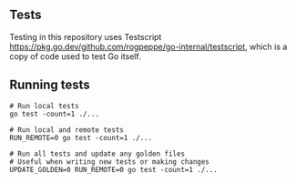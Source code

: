 ## Tests

Testing in this repository uses Testscript https://pkg.go.dev/github.com/rogpeppe/go-internal/testscript, which is a copy of code used to test Go itself.

## Running tests

```
# Run local tests
go test -count=1 ./...

# Run local and remote tests
RUN_REMOTE=0 go test -count=1 ./...

# Run all tests and update any golden files
# Useful when writing new tests or making changes
UPDATE_GOLDEN=0 RUN_REMOTE=0 go test -count=1 ./...
```
